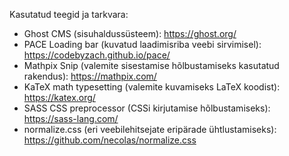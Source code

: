 Kasutatud teegid ja tarkvara:

- Ghost CMS (sisuhaldussüsteem): https://ghost.org/
- PACE Loading bar (kuvatud laadimisriba veebi sirvimisel): https://codebyzach.github.io/pace/
- Mathpix Snip (valemite sisestamise hõlbustamiseks kasutatud rakendus): https://mathpix.com/
- KaTeX math typesetting (valemite kuvamiseks LaTeX koodist): https://katex.org/
- SASS CSS preprocessor (CSSi kirjutamise hõlbustamiseks): https://sass-lang.com/
- normalize.css (eri veebilehitsejate eripärade ühtlustamiseks): https://github.com/necolas/normalize.css